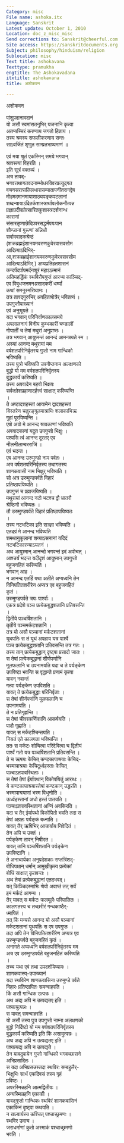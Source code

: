 ```yaml
---
Category: misc
File name: ashoka.itx
Language: Sanskrit
Latest update: October 1, 2010
Location: doc_z_misc_misc
Send corrections to: Sanskrit@cheerful.com
Site access: https://sanskritdocuments.org
Subject: philosophy/hinduism/religion
Sublocation: misc
Text title: ashokavana
Texttype: pramukha
engtitle: The Ashokavadana
itxtitle: ashokavana
title: अशोकवन

---
```

  
 अशोकवन   
  
पांशुप्रदानावदानं  
यो असौ स्वमांसतनुभिर् यजनानि कृत्वा  
अतप्यच्चिरं करुणाय जगतो हिताय ।  
तस्य श्रमस्य सफलीकरणाय सन्तः  
साऽवर्जितं शृणुत साम्प्रतभाष्यमाणं ॥  
  
एवं मया श्रुतं एकस्मिन् समये भगवान्  
श्रावस्त्यां विहरति ।  
इति सूत्रं वक्तव्यं ।  
अत्र तावद्-  
भगवत्तथागतवदनाम्भोधरविवरप्रत्युद्गत  
वचनसरत्सलिलधारासम्पातापनीतरागद्वेष  
मोहमदमानमायाशाठ्यपङ्कपटलानां  
शब्दन्यायाऽदितर्कशास्त्रार्थावलोकनौत्पन्न  
प्रज्ञाप्रदीपप्रोत्सारितकुशास्त्रदर्शनान्ध  
काराणां  
संसारतृष्णाछेदिप्रवरसद्धर्मपयःपान  
शौण्डानां गुरूणां सन्निधौ  
सर्वाववादकश्रेष्ठं  
(शक्रब्रह्मईशानयमवरुणकुवेरवासवसोम  
आदित्याऽदिभिर्-  
आ,शक्रब्रह्मईशानयमवरुणकुवेरवसवसोम  
आदित्याऽदिभिर् ) अप्यप्रतिहतशासनं  
कन्दर्पदर्पापमर्दनशूरं महाऽऽत्मानं  
अतिमहर्द्धिकं स्थविरौपगुप्तं आरभ्य काञ्चिद्-  
एव विबुधजनमनःप्रसादकरीं धर्म्यां  
कथां समनुस्मरिष्यामः ।  
तत्र तावद्गुरुभिर् अवहितश्रोत्रैर् भवितव्यं ।  
उपगुप्तौपाख्यानं  
एवं अनुश्रूयते ।  
यदा भगवान् परिनिर्वाणकालसमये  
अपलालनागं विनीय कुम्भकारीं चण्डालीं  
गोपालीं च तेषां मथुरां अनुप्राप्तः ।  
तत्र भगवान् आयुष्मन्तं आनन्दं आमन्त्रयते स्म ।  
अस्यां आनन्द मथुरायां मम  
वर्षशतपरिनिर्वृतस्य गुप्तो नाम गान्धिको  
भविष्यति ।  
तस्य पुत्रो भविष्यति उपगौप्तनाम  अलक्षणको  
बुद्धो यो मम वर्षशतपरिनिर्वृतस्य  
बुद्धकार्यं करिष्यति ।  
तस्य  अववादेन बहवो भिक्षवः  
सर्वक्लेशप्रहाणादर्हत्त्वं साक्षात् करिष्यन्ति  
।  
ते अष्टादशहस्तां आयामेन द्वादशहस्तां  
विस्तरेण चतुरङ्गुलमात्राभिः शलाकाभिऋ  
गुहां पूरयिष्यन्ति ।  
एषो अग्रो मे आनन्द श्रावकाणां भविष्यति  
अववादकानां यदुत  उपगुप्तो भिक्षुः ।  
पश्यसि त्वं आनन्द दूरतए एव  
नीलनीलाम्बरराजिं ।  
एवं भदन्त ।  
एष आनन्द उरुमुण्डो नाम पर्वतः ।  
अत्र वर्षशतपरिनिर्वृतस्य तथागतस्य  
शाणकवासी नाम भिक्षुर् भविष्यति ।  
सो अत्र उरुमुण्डपर्वते विहारं  
प्रतिष्ठापयिष्यति ।  
उपगुप्तं च प्रव्राजयिष्यति ।  
मथुरायां आनन्द नटो भटश्च द्वौ भ्रातरौ  
श्रेष्ठिणौ भविष्यतः ।  
तौ  उरुमुण्डपर्वते विहारं प्रतिष्ठापयिष्यतः  
।  
तस्य नटभटिका  इति सञ्ज्ञा भविष्यति ।  
एतदग्रं मे आनन्द भविष्यति  
शमथानुकूलानां शय्याऽसनानां यदिदं  
नटभटिकारण्याऽयतनं ।  
अथ  आयुश्मान् आनन्दो भगवन्तं इदं अवोचत् ।  
आश्चर्यं भदन्त यदीदृशं आयुष्मान् उपगुप्तो  
बहुजनहितं करिष्यति ।  
भगवान् आह ।  
न  आनन्द एतर्हि यथा  अतीते अप्यध्वनि तेन  
विनिपतितशरीरेण  अप्यत्र  एव बहुजनहितं  
कृतं ।  
उरुमुण्डपर्वते त्रयः पार्श्वाः ।  
एकत्र प्रदेशे पञ्च प्रत्येकबुद्धशतानि प्रतिवसन्ति  
।  
द्वितीये पञ्चर्षिशतानि ।  
तृतीये पञ्चमर्कटशतानि ।  
तत्र यो असौ पञ्चानां मर्कटशतानां  
यूथपतिः स तं यूथं अपहाय यत्र पार्श्वे  
पञ्च प्रत्येकबुद्धशतानि प्रतिवसन्ति तत्र गतः ।  
तस्य तान् प्रत्येकबुद्धान् दृष्ट्वा प्रसादो जातः ।  
स तेषां प्रत्येकबुद्धानां शीर्णपर्णानि  
मूलफलानि च  उपनामयति यदा च ते पर्यङ्केण  
उपविष्टा भवन्ति स वृद्धान्ते प्रणामं कृत्वा  
यावन् नवान्तं  
गत्वा पर्यङ्केण  उपविशति ।  
यावत् ते प्रत्येकबुद्धाः परिनिर्वृताः ।  
स तेषां शीर्णपर्णानि मूलफलानि च  
उपनामयति ।  
ते न प्रतिगृह्णन्ति ।  
स तेषां चीवरकर्णिकानि  आकर्षयति ।  
पादौ गृह्णाति ।  
यावत् स मर्कटश्चिन्तयति ।  
नियतं एते कालगता भविष्यन्ति ।  
ततः स मर्कटः शोचित्वा परिदेवित्वा च द्वितीयं  
पार्श्वं गतो यत्र पञ्चर्षिशतानि प्रतिवसन्ति ।  
ते च ऋषयः केचित् कण्टकापाश्रयाः केचिद्-  
भस्मापाश्रयाः केचिदूर्ध्वहस्ताः केचित्  
पञ्चाऽतपावस्थिताः ।  
स तेषां तेषां ईर्यापथान् विकोपयितुं आरब्धः ।  
ये कण्टकापाश्रयास्तेषां कण्टकान् उद्धरति ।  
भस्मापाश्रयाणां भस्म विधुनोति ।  
ऊर्ध्वहस्तानां अधो हस्तं पातयति ।  
पञ्चाऽतपावस्थितानां अग्निं अवकिरति ।  
यदा च तैर् ईर्यापथो विकोपितो भवति तदा स  
तेषां अग्रतः पर्यङ्कं बध्नाति ।  
यावत् तैर् ऋषिभिर् आचार्याय निवेदितं ।  
तेन  अपि च  उक्तं ।  
पर्यङ्केण तावन् निषीदत ।  
यावत् तानि पञ्चर्षिशतानि पर्यङ्केण  
उपविष्टानि ।  
ते अनाचार्यका अनुपदेशकाः सप्तत्रिंशद्-  
बोधिपक्षान् धर्मान् आमुखीकृत्य प्रत्येकां  
बोधिं साक्षात् कृतवन्तः ।  
अथ तेषां प्रत्येकबुद्धानां एतदभवद्।  
यत् किञ्चिदस्माभिः श्रेयो अवाप्तं तत् सर्वं  
इमं मर्कटं आगम्य ।  
तैर् यावत् स मर्कटः फलमूलैः परिपालितः ।  
कालगतस्य च तच्छरीरं गन्धकाष्ठैर्-  
ध्मापितं ।  
तत् किं मन्यसे  आनन्द यो असौ पञ्चानां  
मर्कटशतानां यूथपतिः स एष उपगुप्तः ।  
तदा  अपि तेन विनिपतितशरीरेण  अप्यत्र  एव  
उरुमुण्डपर्वते बहुजनहितं कृतं ।  
अनागते अप्यध्वनि वर्षशतपरिनिर्वृतस्य मम  
अत्र  एव  उरुमुण्डपर्वते बहुजनहितं करिष्यति  
।  
तच्च यथा  एवं तथा  उपदर्शयिष्यामः ।  
शाणकवास्य्-उपाख्यानं  
यदा स्थविरेण शाणकवासिना  उरुमुण्डे पर्वते  
विहारः प्रतिष्ठापितः समन्वाहरति ।  
किं असौ गान्धिक उत्पन्नः ।  
अथ  अद्य  अपि न  उत्पद्यतए इति ।  
पश्यत्युत्पन्नः ।  
स यावत् समन्वाहरति ।  
यो असौ तस्य पुत्र उपगुप्तो नाम्ना  अलक्षणको  
बुद्धो निर्दिष्टो यो मम वर्षशतपरिनिर्वृतस्य  
बुद्धकार्यं करिष्यति  इति किं असावुत्पन्नः ।  
अथ  अद्य  अपि न  उत्पद्यतए इति ।  
पश्यत्यद्य  अपि न  उत्पद्यते ।  
तेन यावदुपायेन गुप्तो गान्धिको भगवच्छासने  
अभिप्रसादितः ।  
स यदा  अभिप्रसन्नस्तदा स्थविरः सम्बहुलैर्-  
भिक्षुभिः सार्धं एकदिवसं तस्य गृहं  
प्रविष्टः ।  
अपरस्मिन्नहनि  आत्मद्वितीयः ।  
अन्यस्मिन्नहनि  एकाकी ।  
यावद्गुप्तो गान्धिकः स्थविरं शाणकवासिनं  
एकाकिनं दृष्ट्वा कथयति ।  
न खल्वार्यस्य कश्चित् पश्चाच्छ्रमणः ।  
स्थविर उवाच ।  
जराधर्माणां कुतो अस्माकं पश्चाच्छ्रमणो  
भवति ।  
  
  
